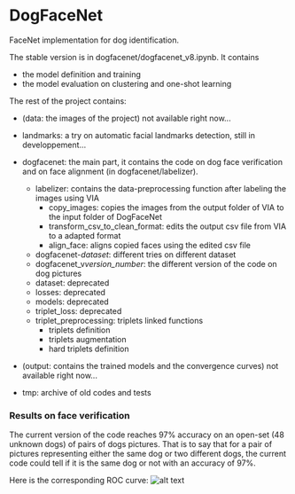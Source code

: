 # DogFaceNet
FaceNet implementation for dog identification.

The stable version is in dogfacenet/dogfacenet_v8.ipynb. It contains
* the model definition and training
* the model evaluation on clustering and one-shot learning

The rest of the project contains:

* (data: the images of the project) not available right now...
* landmarks: a try on automatic facial landmarks detection, still in developpement...
* dogfacenet: the main part, it contains the code on dog face verification and on face alignment (in dogfacenet/labelizer).
    * labelizer: contains the data-preprocessing function after labeling the images using VIA
        * copy_images: copies the images from the output folder of VIA to the input folder of DogFaceNet
        * transform_csv_to_clean_format: edits the output csv file from VIA to a adapted format
        * align_face: aligns copied faces using the edited csv file
    * dogfacenet-*dataset*: different tries on different dataset 
    * dogfacenet_v*version_number*: the different version of the code on dog pictures
    * dataset: deprecated
    * losses: deprecated
    * models: deprecated
    * triplet_loss: deprecated
    * triplet_preprocessing: triplets linked functions
        * triplets definition
        * triplets augmentation
        * hard triplets definition

* (output: contains the trained models and the convergence curves) not available right now...
* tmp: archive of old codes and tests

### Results on face verification
The current version of the code reaches 97% accuracy on an open-set (48 unknown dogs) of pairs of dogs pictures. That is to say that for a pair of pictures representing either the same dog or two different dogs, the current code could tell if it is the same dog or not with an accuracy of 97%.

Here is the corresponding ROC curve:
![alt text](https://raw.githubusercontent.com/GuillaumeMougeot/DogFaceNet/images/roc.png)
